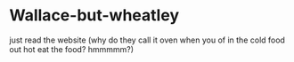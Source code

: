 # Wallace-but-wheatley
just read the website (why do they call it oven when you of in the cold food out hot eat the food? hmmmmm?)
